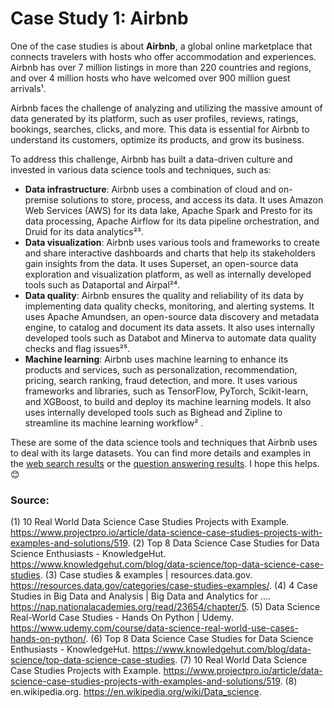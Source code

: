 # Case Study 1: Airbnb
One of the case studies is about **Airbnb**, a global online marketplace that connects travelers with hosts who offer accommodation and experiences. Airbnb has over 7 million listings in more than 220 countries and regions, and over 4 million hosts who have welcomed over 900 million guest arrivals¹.

Airbnb faces the challenge of analyzing and utilizing the massive amount of data generated by its platform, such as user profiles, reviews, ratings, bookings, searches, clicks, and more. This data is essential for Airbnb to understand its customers, optimize its products, and grow its business.

To address this challenge, Airbnb has built a data-driven culture and invested in various data science tools and techniques, such as:

- **Data infrastructure**: Airbnb uses a combination of cloud and on-premise solutions to store, process, and access its data. It uses Amazon Web Services (AWS) for its data lake, Apache Spark and Presto for its data processing, Apache Airflow for its data pipeline orchestration, and Druid for its data analytics²³.
- **Data visualization**: Airbnb uses various tools and frameworks to create and share interactive dashboards and charts that help its stakeholders gain insights from the data. It uses Superset, an open-source data exploration and visualization platform, as well as internally developed tools such as Dataportal and Airpal²⁴.
- **Data quality**: Airbnb ensures the quality and reliability of its data by implementing data quality checks, monitoring, and alerting systems. It uses Apache Amundsen, an open-source data discovery and metadata engine, to catalog and document its data assets. It also uses internally developed tools such as Databot and Minerva to automate data quality checks and flag issues²⁵.
- **Machine learning**: Airbnb uses machine learning to enhance its products and services, such as personalization, recommendation, pricing, search ranking, fraud detection, and more. It uses various frameworks and libraries, such as TensorFlow, PyTorch, Scikit-learn, and XGBoost, to build and deploy its machine learning models. It also uses internally developed tools such as Bighead and Zipline to streamline its machine learning workflow² .

These are some of the data science tools and techniques that Airbnb uses to deal with its large datasets. You can find more details and examples in the [web search results](^2^) or the [question answering results](^1^). I hope this helps. 😊

### Source: 
(1) 10 Real World Data Science Case Studies Projects with Example. https://www.projectpro.io/article/data-science-case-studies-projects-with-examples-and-solutions/519.
(2) Top 8 Data Science Case Studies for Data Science Enthusiasts - KnowledgeHut. https://www.knowledgehut.com/blog/data-science/top-data-science-case-studies.
(3) Case studies & examples | resources.data.gov. https://resources.data.gov/categories/case-studies-examples/.
(4) 4 Case Studies in Big Data and Analysis | Big Data and Analytics for .... https://nap.nationalacademies.org/read/23654/chapter/5.
(5) Data Science Real-World Case Studies - Hands On Python | Udemy. https://www.udemy.com/course/data-science-real-world-use-cases-hands-on-python/.
(6) Top 8 Data Science Case Studies for Data Science Enthusiasts - KnowledgeHut. https://www.knowledgehut.com/blog/data-science/top-data-science-case-studies.
(7) 10 Real World Data Science Case Studies Projects with Example. https://www.projectpro.io/article/data-science-case-studies-projects-with-examples-and-solutions/519.
(8) en.wikipedia.org. https://en.wikipedia.org/wiki/Data_science.
